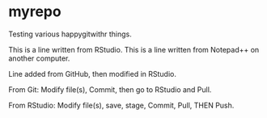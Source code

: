 # myrepo
Testing various happygitwithr things.

This is a line written from RStudio. This is a line written from Notepad++ on another computer.

Line added from GitHub, then modified in RStudio.

From Git: Modify file(s), Commit, then go to RStudio and Pull.

From RStudio: Modify file(s), save, stage, Commit, Pull, THEN Push.